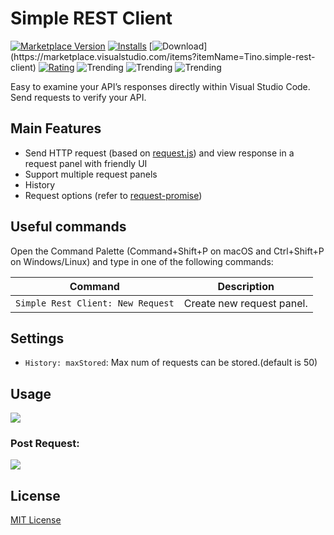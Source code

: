 # Simple REST Client
[![Marketplace Version](https://vsmarketplacebadge.apphb.com/version-short/Tino.simple-rest-client.svg?logo=visual-studio-code&color=blue)](https://marketplace.visualstudio.com/items?itemName=Tino.simple-rest-client) [![Installs](https://vsmarketplacebadges.dev/installs-short/Tino.simple-rest-client.svg)](https://marketplace.visualstudio.com/items?itemName=Tino.simple-rest-client) [![Download]([https://vsmarketplacebadge.apphb.com/downloads-short/Tino.simple-rest-client.svg?color=blue](https://vsmarketplacebadges.dev/downloads-short/Tino.simple-rest-client.svg))](https://marketplace.visualstudio.com/items?itemName=Tino.simple-rest-client) [![Rating](https://vsmarketplacebadges.dev/rating-star/Tino.simple-rest-client.svg?color=ff9345)](https://marketplace.visualstudio.com/items?itemName=Tino.simple-rest-client) ![Trending](https://vsmarketplacebadge.apphb.com/trending-daily/Tino.simple-rest-client.svg?color=blue) ![Trending](https://vsmarketplacebadge.apphb.com/trending-weekly/Tino.simple-rest-client.svg?color=blue) ![Trending](https://vsmarketplacebadge.apphb.com/trending-monthly/Tino.simple-rest-client.svg?color=blue)

Easy to examine your API’s responses directly within Visual Studio Code. Send requests to verify your API.

## Main Features
- Send HTTP request (based on [request.js](https://github.com/request/request)) and view response in a request panel with friendly UI
- Support multiple request panels
- History
- Request options (refer to [request-promise](https://www.npmjs.com/package/request-promise))

## Useful commands
Open the Command Palette (Command+Shift+P on macOS and Ctrl+Shift+P on Windows/Linux) and type in one of the following commands:

Command | Description
--- | ---
```Simple Rest Client: New Request``` | Create new request panel.

## Settings

* `History: maxStored`: Max num of requests can be stored.(default is 50)

## Usage
![](https://raw.githubusercontent.com/HoangNguyen17193/vscode-simple-rest-client/master/design/screen-shots/v1/screen-shots.gif)

### Post Request:
![](https://raw.githubusercontent.com/HoangNguyen17193/vscode-simple-rest-client/master/design/screen-shots/new-post.png)

## License
[MIT License](LICENSE)
